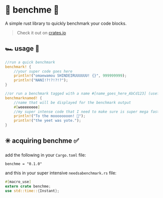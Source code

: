 # 🦀 benchme 🐢

A simple rust library to quickly benchmark your code blocks.

> Check it out on [crates.io](https://crates.io/crates/benchme)

## 🏎 usage 🚀

```rust
//run a quick benchmark
benchmark! {
    //your super code goes here
    println!("omaewamou SHINDEIRUUUUUU! {}", 999999999);
    println!("NANI!?!?!?!?");
}

//or run a benchmark tagged with a name #[name_goes_here_AbCd123] (useful if you are benchmarking more than one thing)
benchmarknamed! {
    //name that will be displayed for the benchmark output
    #[weeeeeeee]
    //my super intense code that I need to make sure is super mega fast
    println!("To the moooooooon! 🚀");
    println!("the yeet was yote.");
}
```

## ✳️ acquiring benchme ✅

add the following in your `Cargo.toml` file:

`benchme = "0.1.0"`

and this in your super intensive `needsabenchmark.rs` file:
``` rust
#[macro_use]
extern crate benchme;
use std::time::{Instant};
```
